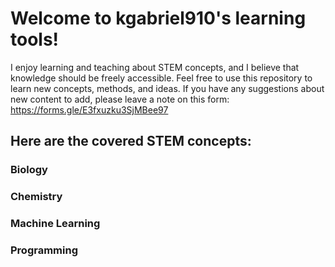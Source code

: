 # Welcome to kgabriel910's learning tools!
I enjoy learning and teaching about STEM concepts, and I believe that knowledge should be freely accessible. Feel free to use this repository to learn new concepts, methods, and ideas. If you have any suggestions about new content to add, please leave a note on this form: https://forms.gle/E3fxuzku3SjMBee97

## Here are the covered STEM concepts:
### Biology
### Chemistry
### Machine Learning
### Programming
